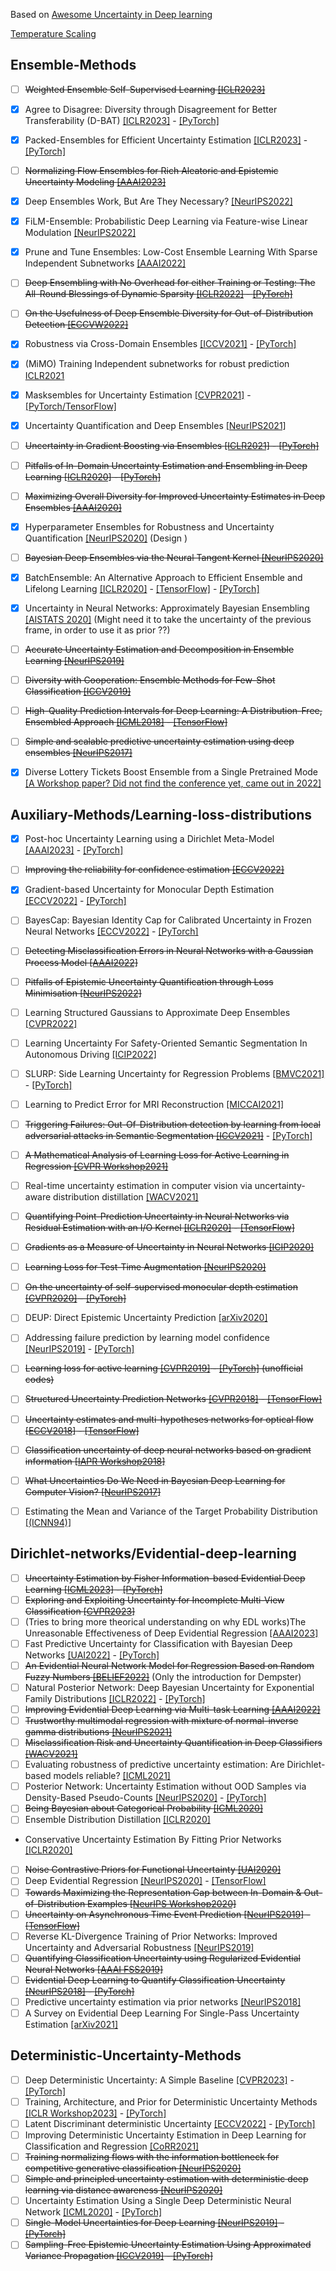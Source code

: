 Based on [Awesome Uncertainty in Deep learning](https://github.com/ENSTA-U2IS/awesome-uncertainty-deeplearning)

[Temperature Scaling](https://github.com/gpleiss/temperature_scaling)


## Ensemble-Methods
- [ ] ~~Weighted Ensemble Self-Supervised Learning [[ICLR2023]](<https://arxiv.org/pdf/2211.09981.pdf>)~~
- [x] Agree to Disagree: Diversity through Disagreement for Better Transferability (D-BAT)  [[ICLR2023]](<https://arxiv.org/pdf/2202.04414.pdf>) - [[PyTorch]](<https://github.com/mpagli/Agree-to-Disagree>)
- [x] Packed-Ensembles for Efficient Uncertainty Estimation [[ICLR2023]](<https://arxiv.org/abs/2210.09184>) - [[PyTorch]](<https://github.com/ENSTA-U2IS/torch-uncertainty>)
- [ ] ~~Normalizing Flow Ensembles for Rich Aleatoric and Epistemic Uncertainty Modeling [[AAAI2023]](<https://arxiv.org/abs/2302.01312>)~~
- [x] Deep Ensembles Work, But Are They Necessary? [[NeurIPS2022]](<https://arxiv.org/abs/2202.06985>)
- [x] FiLM-Ensemble: Probabilistic Deep Learning via Feature-wise Linear Modulation [[NeurIPS2022]](<https://arxiv.org/abs/2206.00050>)
- [x] Prune and Tune Ensembles: Low-Cost Ensemble Learning With Sparse Independent Subnetworks [[AAAI2022]](<https://arxiv.org/abs/2202.11782>)
- [ ] ~~Deep Ensembling with No Overhead for either Training or Testing: The All-Round Blessings of Dynamic Sparsity [[ICLR2022]](<https://arxiv.org/abs/2106.14568>) - [[PyTorch]](<https://github.com/VITA-Group/FreeTickets>)~~
- [ ] ~~On the Usefulness of Deep Ensemble Diversity for Out-of-Distribution Detection [[ECCVW2022]](<https://arxiv.org/abs/2207.07517>)~~
- [x] Robustness via Cross-Domain Ensembles [[ICCV2021]](<https://arxiv.org/abs/2103.10919>) - [[PyTorch]](<https://github.com/EPFL-VILAB/XDEnsembles>)
- [x] (MiMO) Training Independent subnetworks for robust prediction [ICLR2021](https://openreview.net/forum?id=OGg9XnKxFAH)
- [x] Masksembles for Uncertainty Estimation [[CVPR2021]](<https://nikitadurasov.github.io/projects/masksembles/>) - [[PyTorch/TensorFlow]](<https://github.com/nikitadurasov/masksembles>)
- [x] Uncertainty Quantification and Deep Ensembles [[NeurIPS2021]](<https://openreview.net/forum?id=wg_kD_nyAF>)
- [ ] ~~Uncertainty in Gradient Boosting via Ensembles [[ICLR2021]](<https://arxiv.org/abs/2006.10562>) - [[PyTorch]](<https://github.com/yandex-research/GBDT-uncertainty>)~~
- [ ] ~~Pitfalls of In-Domain Uncertainty Estimation and Ensembling in Deep Learning [[ICLR2020]](<https://arxiv.org/abs/2002.06470>) - [[PyTorch]](<https://github.com/SamsungLabs/pytorch-ensembles>)~~
- [ ] ~~Maximizing Overall Diversity for Improved Uncertainty Estimates in Deep Ensembles [[AAAI2020]](<https://ojs.aaai.org/index.php/AAAI/article/view/5849>)~~
- [x] Hyperparameter Ensembles for Robustness and Uncertainty Quantification [[NeurIPS2020]](<https://proceedings.neurips.cc/paper/2020/hash/481fbfa59da2581098e841b7afc122f1-Abstract.html>) (Design )
- [ ] ~~Bayesian Deep Ensembles via the Neural Tangent Kernel [[NeurIPS2020]](<https://proceedings.neurips.cc/paper/2020/hash/0b1ec366924b26fc98fa7b71a9c249cf-Abstract.html>)~~
- [x] BatchEnsemble: An Alternative Approach to Efficient Ensemble and Lifelong Learning [[ICLR2020]](<https://arxiv.org/abs/2002.06715>) - [[TensorFlow]](<https://github.com/google/edward2>) - [[PyTorch]](<https://github.com/giannifranchi/LP_BNN>)
- [x] Uncertainty in Neural Networks: Approximately Bayesian Ensembling [[AISTATS 2020]](<https://arxiv.org/abs/1810.05546>) (Might need it to take the uncertainty of the previous frame, in order to use it as prior ??)
- [ ] ~~Accurate Uncertainty Estimation and Decomposition in Ensemble Learning [[NeurIPS2019]](<https://papers.nips.cc/paper/2019/hash/1cc8a8ea51cd0adddf5dab504a285915-Abstract.html>)~~
- [ ] ~~Diversity with Cooperation: Ensemble Methods for Few-Shot Classification [[ICCV2019]](<https://arxiv.org/abs/1903.11341>)~~
- [ ] ~~High-Quality Prediction Intervals for Deep Learning: A Distribution-Free, Ensembled Approach [[ICML2018]](<https://arxiv.org/abs/1802.07167>) - [[TensorFlow]](<https://github.com/TeaPearce/Deep_Learning_Prediction_Intervals>)~~
- [ ] ~~Simple and scalable predictive uncertainty estimation using deep ensembles [[NeurIPS2017]](<https://arxiv.org/abs/1612.01474>)~~
- [x] Diverse Lottery Tickets Boost Ensemble from a Single Pretrained Mode [[A Workshop paper? Did not find the conference yet, came out in 2022]](https://openreview.net/pdf?id=rCzgE3zHL-q)


## Auxiliary-Methods/Learning-loss-distributions
- [x] Post-hoc Uncertainty Learning using a Dirichlet Meta-Model [[AAAI2023]](<https://arxiv.org/abs/2212.07359>) - [[PyTorch]](<https://github.com/maohaos2/PosthocUQ>)
- [ ] ~~Improving the reliability for confidence estimation [[ECCV2022]](<https://arxiv.org/abs/2210.06776>)~~
- [x] Gradient-based Uncertainty for Monocular Depth Estimation [[ECCV2022]](<https://arxiv.org/abs/2208.02005>) - [[PyTorch]](<https://github.com/jhornauer/GrUMoDepth>)
- [ ] BayesCap: Bayesian Identity Cap for Calibrated Uncertainty in Frozen Neural Networks [[ECCV2022]](<https://arxiv.org/abs/2207.06873>) - [[PyTorch]](<https://github.com/ExplainableML/BayesCap>)
- [ ] ~~Detecting Misclassification Errors in Neural Networks with a Gaussian Process Model [[AAAI2022]](<https://ojs.aaai.org/index.php/AAAI/article/view/20773>)~~
- [ ] ~~Pitfalls of Epistemic Uncertainty Quantification through Loss Minimisation [[NeurIPS2022]](<https://openreview.net/pdf?id=epjxT_ARZW5>)~~
- [ ] Learning Structured Gaussians to Approximate Deep Ensembles [[CVPR2022]](<https://arxiv.org/abs/2203.15485>)
- [ ] Learning Uncertainty For Safety-Oriented Semantic Segmentation In Autonomous Driving [[ICIP2022]](<https://arxiv.org/abs/2105.13688>)
- [ ] SLURP: Side Learning Uncertainty for Regression Problems [[BMVC2021]](<https://arxiv.org/pdf/2110.11182.pdf>) - [[PyTorch]](<https://github.com/xuanlongORZ/SLURP_uncertainty_estimate>)
- [ ] Learning to Predict Error for MRI Reconstruction [[MICCAI2021]](<https://arxiv.org/abs/2002.05582>)
- [ ] ~~Triggering Failures: Out-Of-Distribution detection by learning from local adversarial attacks in Semantic Segmentation [[ICCV2021]](<https://arxiv.org/abs/2108.01634>)~~ - [[PyTorch]](<https://github.com/valeoai/obsnet>)
- [ ] ~~A Mathematical Analysis of Learning Loss for Active Learning in Regression [[CVPR Workshop2021]](<https://openaccess.thecvf.com/content/CVPR2021W/TCV/html/Shukla_A_Mathematical_Analysis_of_Learning_Loss_for_Active_Learning_in_CVPRW_2021_paper.html>)~~
- [ ] Real-time uncertainty estimation in computer vision via uncertainty-aware distribution distillation [[WACV2021]](<https://arxiv.org/abs/2007.15857>)
- [ ] ~~Quantifying Point-Prediction Uncertainty in Neural Networks via Residual Estimation with an I/O Kernel [[ICLR2020]](<https://arxiv.org/abs/1906.00588>) - [[TensorFlow]](<https://github.com/cognizant-ai-labs/rio-paper>)~~
- [ ] ~~Gradients as a Measure of Uncertainty in Neural Networks [[ICIP2020]](<https://arxiv.org/abs/2008.08030>)~~
- [ ] ~~Learning Loss for Test-Time Augmentation [[NeurIPS2020]](<https://proceedings.neurips.cc/paper/2020/hash/2ba596643cbbbc20318224181fa46b28-Abstract.html>)~~
- [ ] ~~On the uncertainty of self-supervised monocular depth estimation [[CVPR2020]](<https://arxiv.org/abs/2005.06209>) - [[PyTorch]](<https://github.com/mattpoggi/mono-uncertainty>)~~
- [ ] DEUP: Direct Epistemic Uncertainty Prediction [[arXiv2020]](<https://arxiv.org/abs/2102.08501>)
- [ ] Addressing failure prediction by learning model confidence [[NeurIPS2019]](<https://papers.NeurIPS.cc/paper/2019/file/757f843a169cc678064d9530d12a1881-Paper.pdf>) - [[PyTorch]](<https://github.com/valeoai/ConfidNet>)
- [ ] ~~Learning loss for active learning [[CVPR2019]](<https://arxiv.org/abs/1905.03677>) - [[PyTorch]](<https://github.com/Mephisto405/Learning-Loss-for-Active-Learning>) (unofficial codes)~~
- [ ] ~~Structured Uncertainty Prediction Networks [[CVPR2018]](<https://arxiv.org/abs/1802.07079>) - [[TensorFlow]](<https://github.com/Era-Dorta/tf_mvg>)~~
- [ ] ~~Uncertainty estimates and multi-hypotheses networks for optical flow [[ECCV2018]](<https://arxiv.org/abs/1802.07095>) - [[TensorFlow]](<https://github.com/lmb-freiburg/netdef_models>)~~
- [ ] ~~Classification uncertainty of deep neural networks based on gradient information [[IAPR Workshop2018]](<https://arxiv.org/abs/1805.08440>)~~
- [ ] ~~What Uncertainties Do We Need in Bayesian Deep Learning for Computer Vision? [[NeurIPS2017]](<https://arxiv.org/abs/1703.04977>)~~
- [ ] Estimating the Mean and Variance of the Target Probability Distribution [[(ICNN94)]](<https://ieeexplore.ieee.org/document/374138>)


## Dirichlet-networks/Evidential-deep-learning
- [ ] ~~Uncertainty Estimation by Fisher Information-based Evidential Deep Learning [[ICML2023]](https://arxiv.org/pdf/2303.02045.pdf) - [[PyTorch]](<https://github.com/danruod/iedl>)~~
- [ ] ~~Exploring and Exploiting Uncertainty for Incomplete Multi-View Classification [[CVPR2023]](https://arxiv.org/abs/2304.05165)~~
- [ ] (Tries to bring more theorical understanding on why EDL works)The Unreasonable Effectiveness of Deep Evidential Regression [[AAAI2023]](<https://arxiv.org/abs/2205.10060>)
- [ ] Fast Predictive Uncertainty for Classification with Bayesian Deep Networks [[UAI2022]](<https://arxiv.org/abs/2003.01227>) - [[PyTorch]](<https://github.com/mariushobbhahn/LB_for_BNNs_official>)
- [ ] ~~An Evidential Neural Network Model for Regression Based on Random Fuzzy Numbers [[BELIEF2022]](<https://arxiv.org/abs/2208.00647>)~~ (Only the introduction for Dempster)
- [ ] Natural Posterior Network: Deep Bayesian Uncertainty for Exponential Family Distributions [[ICLR2022]](<https://arxiv.org/abs/2105.04471>) - [[PyTorch]](<https://github.com/borchero/natural-posterior-network>)
- [ ] ~~Improving Evidential Deep Learning via Multi-task Learning [[AAAI2022]](<https://arxiv.org/abs/2112.09368>)~~
- [ ] ~~Trustworthy multimodal regression with mixture of normal-inverse gamma distributions [[NeurIPS2021]](<https://arxiv.org/abs/2111.08456>)~~
- [ ] ~~Misclassification Risk and Uncertainty Quantification in Deep Classifiers [[WACV2021]](<https://openaccess.thecvf.com/content/WACV2021/html/Sensoy_Misclassification_Risk_and_Uncertainty_Quantification_in_Deep_Classifiers_WACV_2021_paper.html>)~~
- [ ] Evaluating robustness of predictive uncertainty estimation: Are Dirichlet-based models reliable? [[ICML2021]](<http://proceedings.mlr.press/v139/kopetzki21a/kopetzki21a.pdf>)
- [ ] Posterior Network: Uncertainty Estimation without OOD Samples via Density-Based Pseudo-Counts  [[NeurIPS2020]](<https://proceedings.neurips.cc/paper/2020/hash/0eac690d7059a8de4b48e90f14510391-Abstract.html>) - [[PyTorch]](<https://github.com/sharpenb/Posterior-Network>)
- [ ] ~~Being Bayesian about Categorical Probability [[ICML2020]](<http://proceedings.mlr.press/v119/joo20a/joo20a.pdf>)~~
- [ ] Ensemble Distribution Distillation [[ICLR2020]](<https://arxiv.org/abs/1905.00076>)
- Conservative Uncertainty Estimation By Fitting Prior Networks [[ICLR2020]](<https://openreview.net/forum?id=BJlahxHYDS>)
- [ ] ~~Noise Contrastive Priors for Functional Uncertainty [[UAI2020]](<https://proceedings.mlr.press/v115/hafner20a.html>)~~
- [ ] Deep Evidential Regression [[NeurIPS2020]](<https://arxiv.org/abs/1910.02600>) - [[TensorFlow]](<https://github.com/aamini/evidential-deep-learning>)
- [ ] ~~Towards Maximizing the Representation Gap between In-Domain & Out-of-Distribution Examples [[NeurIPS Workshop2020]](<https://arxiv.org/abs/2010.10474>)~~
- [ ] ~~Uncertainty on Asynchronous Time Event Prediction [[NeurIPS2019]](<https://arxiv.org/abs/1911.05503>) - [[TensorFlow]](<https://github.com/sharpenb/Uncertainty-Event-Prediction>)~~
- [ ] Reverse KL-Divergence Training of Prior Networks: Improved Uncertainty and Adversarial Robustness [[NeurIPS2019]](<https://proceedings.neurips.cc/paper/2019/hash/7dd2ae7db7d18ee7c9425e38df1af5e2-Abstract.html>)
- [ ] ~~Quantifying Classification Uncertainty using Regularized Evidential Neural Networks [[AAAI FSS2019]](<https://arxiv.org/abs/1910.06864>)~~
- [ ] ~~Evidential Deep Learning to Quantify Classification Uncertainty [[NeurIPS2018]](<https://arxiv.org/abs/1806.01768>) - [[PyTorch]](<https://github.com/dougbrion/pytorch-classification-uncertainty>)~~
- [ ] Predictive uncertainty estimation via prior networks [[NeurIPS2018]](<https://proceedings.neurips.cc/paper/2018/hash/3ea2db50e62ceefceaf70a9d9a56a6f4-Abstract.html>)
- [ ] A Survey on Evidential Deep Learning For Single-Pass Uncertainty Estimation [[arXiv2021]](<https://arxiv.org/abs/2110.03051>)

## Deterministic-Uncertainty-Methods
- [ ] Deep Deterministic Uncertainty: A Simple Baseline [[CVPR2023]](<https://arxiv.org/abs/2102.11582>) - [[PyTorch]](<https://github.com/omegafragger/DDU>)
- [ ] Training, Architecture, and Prior for Deterministic Uncertainty Methods [[ICLR Workshop2023]](<https://arxiv.org/abs/2303.05796>) - [[PyTorch]](<https://github.com/orientino/dum-components>)
- [ ] Latent Discriminant deterministic Uncertainty [[ECCV2022]](<https://arxiv.org/abs/2207.10130>) - [[PyTorch]](<https://github.com/ENSTA-U2IS/LDU>)
- [ ] Improving Deterministic Uncertainty Estimation in Deep Learning for Classification and Regression [[CoRR2021]](<https://arxiv.org/abs/2102.11409>)
- [ ] ~~Training normalizing flows with the information bottleneck for competitive generative classification [[NeurIPS2020]](<https://arxiv.org/abs/2001.06448>)~~
- [ ] ~~Simple and principled uncertainty estimation with deterministic deep learning via distance awareness [[NeurIPS2020]](<https://proceedings.neurips.cc/paper/2020/hash/543e83748234f7cbab21aa0ade66565f-Abstract.html>)~~
- [ ] Uncertainty Estimation Using a Single Deep Deterministic Neural Network [[ICML2020]](<https://arxiv.org/abs/2003.02037>) - [[PyTorch]](<https://github.com/y0ast/deterministic-uncertainty-quantification>)
- [ ] ~~Single-Model Uncertainties for Deep Learning [[NeurIPS2019]](<https://arxiv.org/abs/1811.00908>) - [[PyTorch]](<https://github.com/facebookresearch/SingleModelUncertainty/>)~~
- [ ] ~~Sampling-Free Epistemic Uncertainty Estimation Using Approximated Variance Propagation [[ICCV2019]](<https://openaccess.thecvf.com/content_ICCV_2019/html/Postels_Sampling-Free_Epistemic_Uncertainty_Estimation_Using_Approximated_Variance_Propagation_ICCV_2019_paper.html>) - [[PyTorch]](<https://github.com/janisgp/Sampling-free-Epistemic-Uncertainty>)~~
